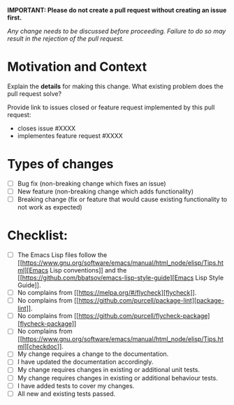 <!--- Provide a general summary of your changes in the Title above -->

**IMPORTANT: Please do not create a pull request without creating an issue first.**

*Any change needs to be discussed before proceeding. Failure to do so may result in the rejection of the pull request.*

# Motivation and Context
<!--- Why is this change required? What problem does it solve? -->
<!--- Please provide enough information so that others can review your pull request.  -->

Explain the **details** for making this change. What existing problem does the pull request solve?

Provide link to issues closed or feature request implemented by this pull request:
- closes issue #XXXX
- implementes feature request #XXXX
<!--- You can bring up a list of suggested issues and pull requests within the repository by typing #. -->
<!--- Type the issue or pull request number or title to filter the list, and then press either tab or -->
<!--- enter to complete the highlighted result. -->

# Types of changes
<!--- What types of changes does your code introduce? Put an `x` in all the boxes that apply: -->
- [ ] Bug fix (non-breaking change which fixes an issue)
- [ ] New feature (non-breaking change which adds functionality)
- [ ] Breaking change (fix or feature that would cause existing functionality to not work as expected)

# Checklist:
<!--- Go over all the following points, and put an `x` in all the boxes that apply. -->
- [ ] The Emacs Lisp files follow
     the [[https://www.gnu.org/software/emacs/manual/html_node/elisp/Tips.html][Emacs Lisp conventions]] and the [[https://github.com/bbatsov/emacs-lisp-style-guide][Emacs Lisp Style Guide]].
- [ ] No complains from [[https://melpa.org/#/flycheck][flycheck]].
- [ ] No complains from [[https://github.com/purcell/package-lint][package-lint]].
- [ ] No complains from [[https://github.com/purcell/flycheck-package][flycheck-package]]
- [ ] No complains from [[https://www.gnu.org/software/emacs/manual/html_node/elisp/Tips.html][checkdoc]].
- [ ] My change requires a change to the documentation.
- [ ] I have updated the documentation accordingly.
- [ ] My change requires changes in existing or additional unit tests.
- [ ] My change requires changes in existing or additional behaviour tests.
- [ ] I have added tests to cover my changes.
- [ ] All new and existing tests passed.
